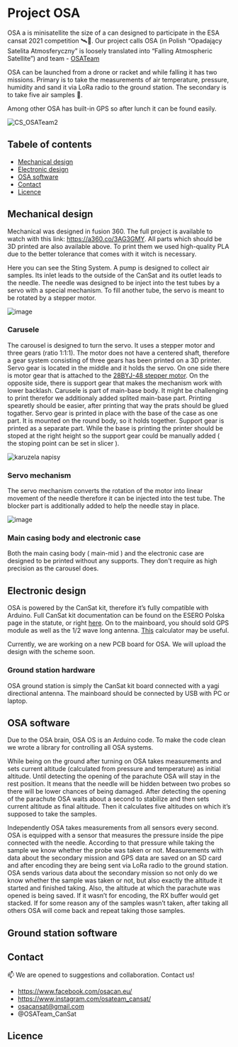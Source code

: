 #  Project OSA

OSA a is minisatellite the size of a can designed to participate in the ESA cansat 2021 competition 🛰️📡. Our project calls OSA (in Polish “Opadający Satelita Atmosferyczny” is loosely translated into “Falling Atmospheric Satellite”) and team - [OSATeam](https://www.osacan.eu/)

OSA can be launched from a drone or racket and while falling it has two missions. Primary is to take the measurements of air temperature, pressure, humidity and sand it via LoRa radio to the ground station. The secondary  is to take five air samples 🧪. 

Among other OSA has built-in GPS so after lunch it can be found easily.

![CS_OSATeam2](https://user-images.githubusercontent.com/88943059/129559207-78a6c8ad-a901-497b-be1c-e3f4120bfaae.jpg)

## Tabele of contents
* [Mechanical design](#mechanical-design)
* [Electronic design](#electronic-design)
* [OSA software](#osa-software)
* [Contact](#contact)
* [Licence](#licence)
## Mechanical design
Mechanical was designed in fusion 360. The full project is available to watch with this link:
https://a360.co/3AG3GMY. 
All parts which should be 3D printed are also available above. To print them we used high-quality PLA due to the better tolerance that comes with it witch is necessary.

Here you can see the Sting System. A pump is designed to collect air samples. Its inlet leads to the outside of the CanSat and its outlet leads to the needle. The needle was designed to be inject into the test tubes by a servo with a special mechanism. To fill another tube, the servo is meant to be rotated by a stepper motor.

![image](https://user-images.githubusercontent.com/88943059/129552778-5c882dc0-a8d4-47ff-b7a5-c0f45c2d3af1.png)

### Carusele
The carousel is designed to turn the servo. It uses a stepper motor and three gears (ratio 1:1:1). The
motor does not have a centered shaft, therefore a gear system consisting of three gears has been printed on a 3D
printer. Servo gear is located in the middle and it holds the servo. On one side there is motor gear that is attached
to the [28BYJ-48 stepper motor](https://botland.com.pl/silniki-krokowe/12807-silnik-krokowy-z-przekladnia-28byj-48-5v-01a-003nm-ze-sterownikiem-uln2003.html). On the opposite side, there is support gear that makes the mechanism work with lower
backlash. Carusele is part of main-base body. It might be challenging to print therefor we additionaly added splited main-base part. Printing spearetly should be easier, after printing that way the prats should be glued togather.
Servo gear is printed in place with the base of the case as one part. It is mounted on the round body, so
it holds together. Support gear is printed as a separate part. While the base is printing the printer should be stoped at the right
height so the support gear could be manually added ( the stoping point can be set in slicer ).

![karuzela napisy](https://user-images.githubusercontent.com/88943059/129555536-9d3b9d2f-ef83-45b0-bf1a-a581033ca1a1.gif)

### Servo mechanism
The servo mechanism converts the rotation of the motor into linear movement of the needle therefore it can be injected into the test tube.
The blocker part is additionally added to help the needle stay in place.

![image](https://user-images.githubusercontent.com/88943059/129556586-d9015ed0-de87-4853-9600-7148d6157114.png)

### Main casing body and electronic case
Both the main casing body ( main-mid ) and the electronic case are designed to be printed without any supports. They don't require as high precision as the carousel does.

## Electronic design
OSA is powered by the CanSat kit, therefore it’s fully compatible with Arduino. Full CanSat kit documentation can be found on the ESERO Polska page in the statute, or right [here](https://github.com/CanSatKit/Documentation). On to the mainboard, you should sold GPS module as well as the  1/2 wave long antenna. [This](https://www.changpuak.ch/electronics/yagi_uda_antenna_DL6WU.php?fbclid=IwAR0hKYk1dh2FgNYhQmpAeVwOAlgjz0rPHka-r6Hd5ZqAI7iYF1GUxPW0EE0) calculator may be useful. 

Currently, we are working on a new PCB board for OSA. We will upload the design with the scheme soon.
### Ground station hardware
OSA ground station is simply the CanSat kit board connected with a yagi directional antenna. The mainboard should be connected by USB with PC or laptop.
## OSA software
Due to the OSA brain, OSA OS is an Arduino code. To make the code clean we wrote a library for controlling all OSA systems. 

While being on the ground after turning on OSA takes measurements and sets current altitude (calculated from pressure and temperature) as initial altitude. Until detecting the opening of the parachute OSA will stay in the rest position. It means that the needle will be hidden between two probes so there will be lower chances of being damaged. After detecting the opening of the parachute OSA waits about a second to stabilize and then sets current altitude as final altitude. Then it calculates five altitudes on which it’s supposed to take the samples. 

Independently OSA takes measurements from all sensors every second. OSA is equipped with a sensor that measures the pressure inside the pipe connected with the needle. According to that pressure while taking the sample we know whether the probe was taken or not. Measurements with data about the secondary mission and GPS data are saved on an SD card and after encoding they are being sent via LoRa radio to the ground station. OSA sends various data about the secondary mission so not only do we know whether the sample was taken or not, but also exactly the altitude it started and finished taking. Also, the altitude at which the parachute was opened is being saved. If it wasn’t for encoding, the RX buffer would get stacked. If for some reason any of the samples wasn’t taken, after taking all others OSA will come back and repeat taking those samples.

## Ground station software

## Contact
📫 We are opened to suggestions and collaboration. Contact us!
- https://www.facebook.com/osacan.eu/
- https://www.instagram.com/osateam_cansat/
- osacansat@gmail.com
- @OSATeam_CanSat
## Licence
<!---
OSATeam-GitHub/OSATeam-GitHub is a ✨ special ✨ repository because its `README.md` (this file) appears on your GitHub profile.
You can click the Preview link to take a look at your changes.
--->
